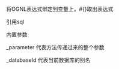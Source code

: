 <if test="">

<where>

<trim prefix="" prefixOverrides="" >

<choose>

​	<when test="">

</choose>

<set>

<foreach collectiion="" item="" separator="" open="" close="">

<bind name="" value=""> 将OGNL表达式绑定到变量上，#{}取出表达式

<include refid="" property=""> 引用sql

内置参数 

_parameter 代表方法传递过来的整个参数

_databaseId 代表当前数据库的别名


